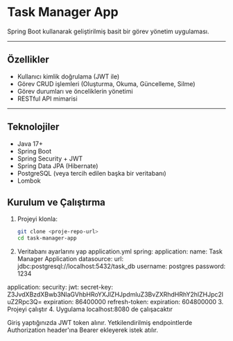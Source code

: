# Task Manager App

Spring Boot kullanarak geliştirilmiş basit bir görev yönetim uygulaması.

---

## Özellikler

- Kullanıcı kimlik doğrulama (JWT ile)
- Görev CRUD işlemleri (Oluşturma, Okuma, Güncelleme, Silme)
- Görev durumları ve önceliklerin yönetimi
- RESTful API mimarisi

---

## Teknolojiler

- Java 17+
- Spring Boot
- Spring Security + JWT
- Spring Data JPA (Hibernate)
- PostgreSQL (veya tercih edilen başka bir veritabanı)
- Lombok

## Kurulum ve Çalıştırma

1. Projeyi klonla:

   ```bash
   git clone <proje-repo-url>
   cd task-manager-app

2. Veritabanı ayarlarını yap application.yml
  spring:
  application:
    name: Task Manager Application
  datasource:
    url: jdbc:postgresql://localhost:5432/task_db
    username: postgres
    password: 1234

application:
  security:
    jwt:
      secret-key: Z3JvdXBzdXBwb3NlaGVhbHRoYXJlZHJpdmluZ3BvZXRhdHRhY2hlZHJpc2luZ2Rpc3Q=
      expiration: 86400000
      refresh-token:
        expiration: 604800000
3. Projeyi çalıştır
4. Uygulama localhost:8080 de çalışacaktır

Giriş yaptığınızda JWT token alınır.
Yetkilendirilmiş endpointlerde Authorization header'ına Bearer <token> ekleyerek istek atılır.
